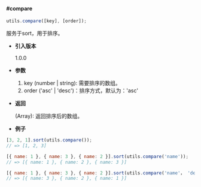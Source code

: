 #### #compare

```javascript
utils.compare([key], [order]);
```

服务于sort，用于排序。

- **引入版本**

    1.0.0

- **参数**

    1. key (number | string): 需要排序的数组。
    2. order ('asc' | 'desc')：排序方式，默认为：'asc'

- **返回**

    (Array): 返回排序后的数组。

- **例子**

```javascript
[3, 2, 1].sort(utils.compare());
// => [1, 2, 3]

[{ name: 1 }, { name: 3 }, { name: 2 }].sort(utils.compare('name'));
// => [{ name: 1 }, { name: 2 }, { name: 3 }]

[{ name: 1 }, { name: 3 }, { name: 2 }].sort(utils.compare('name'， 'desc'));
// => [{ name: 3 }, { name: 2 }, { name: 1 }]
```
